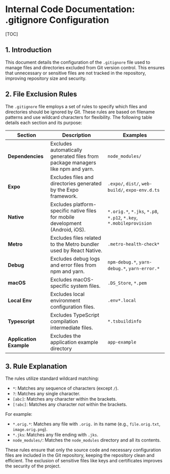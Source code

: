 # Internal Code Documentation: .gitignore Configuration

[TOC]

## 1. Introduction

This document details the configuration of the `.gitignore` file used to manage files and directories excluded from Git version control.  This ensures that unnecessary or sensitive files are not tracked in the repository, improving repository size and security.

## 2. File Exclusion Rules

The `.gitignore` file employs a set of rules to specify which files and directories should be ignored by Git.  These rules are based on filename patterns and use wildcard characters for flexibility.  The following table details each section and its purpose:


| Section          | Description                                                                    | Examples                                          |
|-----------------|--------------------------------------------------------------------------------|------------------------------------------------------|
| **Dependencies** | Excludes automatically generated files from package managers like npm and yarn. | `node_modules/`                                      |
| **Expo**         | Excludes files and directories generated by the Expo framework.                 | `.expo/`, `dist/`, `web-build/`, `expo-env.d.ts`     |
| **Native**       | Excludes platform-specific native files for mobile development (Android, iOS). | `*.orig.*`, `*.jks`, `*.p8`, `*.p12`, `*.key`, `*.mobileprovision` |
| **Metro**        | Excludes files related to the Metro bundler used by React Native.           | `.metro-health-check*`                              |
| **Debug**        | Excludes debug logs and error files from npm and yarn.                        | `npm-debug.*`, `yarn-debug.*`, `yarn-error.*`        |
| **macOS**        | Excludes macOS-specific system files.                                        | `.DS_Store`, `*.pem`                                |
| **Local Env**    | Excludes local environment configuration files.                              | `.env*.local`                                      |
| **Typescript**   | Excludes TypeScript compilation intermediate files.                          | `*.tsbuildinfo`                                   |
| **Application Example** | Excludes the application example directory | `app-example`|


## 3. Rule Explanation

The rules utilize standard wildcard matching:

* `*`: Matches any sequence of characters (except `/`).
* `?`: Matches any single character.
* `[abc]`: Matches any character within the brackets.
* `[!abc]`: Matches any character *not* within the brackets.


For example:

* `*.orig.*`: Matches any file with `.orig.` in its name (e.g., `file.orig.txt`, `image.orig.png`).
* `*.jks`: Matches any file ending with `.jks`.
* `node_modules/`: Matches the `node_modules` directory and all its contents.


These rules ensure that only the source code and necessary configuration files are included in the Git repository, keeping the repository clean and efficient.  The exclusion of sensitive files like keys and certificates improves the security of the project.
